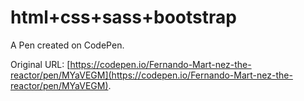 # html+css+sass+bootstrap

A Pen created on CodePen.

Original URL: [https://codepen.io/Fernando-Mart-nez-the-reactor/pen/MYaVEGM](https://codepen.io/Fernando-Mart-nez-the-reactor/pen/MYaVEGM).

